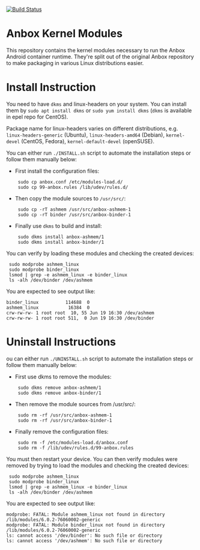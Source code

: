 [![Build Status](https://travis-ci.org/anbox/anbox-modules.svg?branch=master)](https://travis-ci.org/anbox/anbox-modules)

# Anbox Kernel Modules

This repository contains the kernel modules necessary to run the Anbox
Android container runtime. They're split out of the original Anbox
repository to make packaging in various Linux distributions easier.

# Install Instruction

You need to have `dkms` and linux-headers on your system. You can install them by
`sudo apt install dkms` or `sudo yum install dkms` (`dkms` is available in epel repo
for CentOS).

Package name for linux-headers varies on different distributions, e.g.
`linux-headers-generic` (Ubuntu), `linux-headers-amd64` (Debian),
`kernel-devel` (CentOS, Fedora), `kernel-default-devel` (openSUSE).


You can either run `./INSTALL.sh` script to automate the installation steps or follow them manually below:

* First install the configuration files:

  ```
   sudo cp anbox.conf /etc/modules-load.d/
   sudo cp 99-anbox.rules /lib/udev/rules.d/
  ```

* Then copy the module sources to `/usr/src/`:

  ```
   sudo cp -rT ashmem /usr/src/anbox-ashmem-1
   sudo cp -rT binder /usr/src/anbox-binder-1
  ```

* Finally use `dkms` to build and install:

  ```
   sudo dkms install anbox-ashmem/1
   sudo dkms install anbox-binder/1
  ```

You can verify by loading these modules and checking the created devices:

```
 sudo modprobe ashmem_linux
 sudo modprobe binder_linux
 lsmod | grep -e ashmem_linux -e binder_linux
 ls -alh /dev/binder /dev/ashmem
```

You are expected to see output like:

```
binder_linux          114688  0
ashmem_linux           16384  0
crw-rw-rw- 1 root root  10, 55 Jun 19 16:30 /dev/ashmem
crw-rw-rw- 1 root root 511,  0 Jun 19 16:30 /dev/binder
```

# Uninstall Instructions

ou can either run `./UNINSTALL.sh` script to automate the installation steps or follow them manually below:

* First use dkms to remove the modules:

  ```
   sudo dkms remove anbox-ashmem/1
   sudo dkms remove anbox-binder/1
  ```

* Then remove the module sources from /usr/src/:

  ```
   sudo rm -rf /usr/src/anbox-ashmem-1
   sudo rm -rf /usr/src/anbox-binder-1
  ```

* Finally remove the configuration files:

  ```
   sudo rm -f /etc/modules-load.d/anbox.conf
   sudo rm -f /lib/udev/rules.d/99-anbox.rules 
  ```

You must then restart your device. You can then verify modules were removed by trying to load the modules and checking the created devices:

```
 sudo modprobe ashmem_linux
 sudo modprobe binder_linux
 lsmod | grep -e ashmem_linux -e binder_linux
 ls -alh /dev/binder /dev/ashmem
```

You are expected to see output like:

```
modprobe: FATAL: Module ashmem_linux not found in directory /lib/modules/6.0.2-76060002-generic
modprobe: FATAL: Module binder_linux not found in directory /lib/modules/6.0.2-76060002-generic
ls: cannot access '/dev/binder': No such file or directory
ls: cannot access '/dev/ashmem': No such file or directory
```
